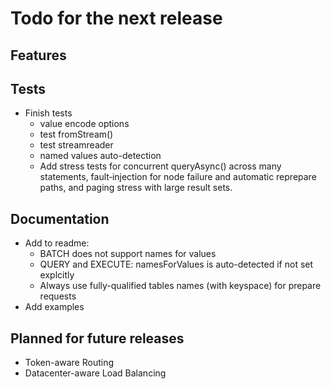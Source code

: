 # Todo for the next release

## Features

## Tests
* Finish tests
  * value encode options
  * test fromStream()
  * test streamreader
  * named values auto-detection
  * Add stress tests for concurrent queryAsync() across many statements, fault‑injection for node failure and automatic reprepare paths, and paging stress with large result sets.


## Documentation
* Add to readme:
  * BATCH does not support names for values
  * QUERY and EXECUTE: namesForValues is auto-detected if not set explcitly
  * Always use fully-qualified tables names (with keyspace) for prepare requests 
* Add examples

## Planned for future releases
* Token-aware Routing
* Datacenter-aware Load Balancing
